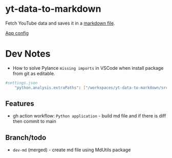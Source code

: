 # yt-data-to-markdown
Fetch YouTube data and saves it in a [markdown file](./yt_videos.md).

[App config](./yt_config.yaml)

# Dev Notes
- How to solve Pylance `missing imports` in VSCode when install package from git as editable.
```bash
#settings.json
	"python.analysis.extraPaths": ["/workspaces/yt-data-to-markdown/src/yt-viewer"]
```

## Features
- gh action workflow: `Python application` - build md file and if there is diff then commit to main

## Branch/todo
- `dev-md` (merged) - create md file using MdUtils package